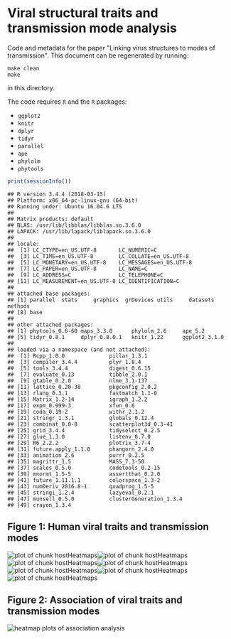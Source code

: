 # Viral structural traits and transmission mode analysis
Code and metadata for the paper "Linking virus structures to modes of transmission". This document can be regenerated by running:

```
make clean
make
```

in this directory. 

The code requires `R` and the `R` packages:
* `ggplot2`
* `knitr`
* `dplyr`
* `tidyr`
* `parallel`
* `ape`
* `phylolm`
* `phytools`





```r
print(sessionInfo())
```

```
## R version 3.4.4 (2018-03-15)
## Platform: x86_64-pc-linux-gnu (64-bit)
## Running under: Ubuntu 16.04.6 LTS
## 
## Matrix products: default
## BLAS: /usr/lib/libblas/libblas.so.3.6.0
## LAPACK: /usr/lib/lapack/liblapack.so.3.6.0
## 
## locale:
##  [1] LC_CTYPE=en_US.UTF-8       LC_NUMERIC=C              
##  [3] LC_TIME=en_US.UTF-8        LC_COLLATE=en_US.UTF-8    
##  [5] LC_MONETARY=en_US.UTF-8    LC_MESSAGES=en_US.UTF-8   
##  [7] LC_PAPER=en_US.UTF-8       LC_NAME=C                 
##  [9] LC_ADDRESS=C               LC_TELEPHONE=C            
## [11] LC_MEASUREMENT=en_US.UTF-8 LC_IDENTIFICATION=C       
## 
## attached base packages:
## [1] parallel  stats     graphics  grDevices utils     datasets  methods  
## [8] base     
## 
## other attached packages:
## [1] phytools_0.6-60 maps_3.3.0      phylolm_2.6     ape_5.2        
## [5] tidyr_0.8.1     dplyr_0.8.0.1   knitr_1.22      ggplot2_3.1.0  
## 
## loaded via a namespace (and not attached):
##  [1] Rcpp_1.0.0              pillar_1.3.1           
##  [3] compiler_3.4.4          plyr_1.8.4             
##  [5] tools_3.4.4             digest_0.6.15          
##  [7] evaluate_0.13           tibble_2.0.1           
##  [9] gtable_0.2.0            nlme_3.1-137           
## [11] lattice_0.20-38         pkgconfig_2.0.2        
## [13] rlang_0.3.1             fastmatch_1.1-0        
## [15] Matrix_1.2-14           igraph_1.2.2           
## [17] expm_0.999-3            xfun_0.6               
## [19] coda_0.19-2             withr_2.1.2            
## [21] stringr_1.3.1           globals_0.12.4         
## [23] combinat_0.0-8          scatterplot3d_0.3-41   
## [25] grid_3.4.4              tidyselect_0.2.5       
## [27] glue_1.3.0              listenv_0.7.0          
## [29] R6_2.2.2                plotrix_3.7-4          
## [31] future.apply_1.1.0      phangorn_2.4.0         
## [33] animation_2.6           purrr_0.2.5            
## [35] magrittr_1.5            MASS_7.3-50            
## [37] scales_0.5.0            codetools_0.2-15       
## [39] mnormt_1.5-5            assertthat_0.2.0       
## [41] future_1.11.1.1         colorspace_1.3-2       
## [43] numDeriv_2016.8-1       quadprog_1.5-5         
## [45] stringi_1.2.4           lazyeval_0.2.1         
## [47] munsell_0.5.0           clusterGeneration_1.3.4
## [49] crayon_1.3.4
```


## Figure 1: Human viral traits and transmission modes
![plot of chunk hostHeatmaps](figure/hostHeatmaps-1.png)![plot of chunk hostHeatmaps](figure/hostHeatmaps-2.png)![plot of chunk hostHeatmaps](figure/hostHeatmaps-3.png)![plot of chunk hostHeatmaps](figure/hostHeatmaps-4.png)![plot of chunk hostHeatmaps](figure/hostHeatmaps-5.png)![plot of chunk hostHeatmaps](figure/hostHeatmaps-6.png)![plot of chunk hostHeatmaps](figure/hostHeatmaps-7.png)

## Figure 2: Association of viral traits and transmission modes
![heatmap plots of association analysis](figure/heat.png)


